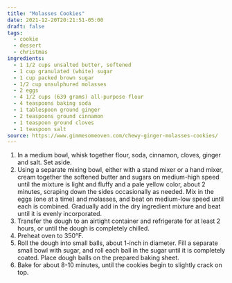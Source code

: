 ```yaml
---
title: "Molasses Cookies"
date: 2021-12-20T20:21:51-05:00
draft: false
tags:
  - cookie
  - dessert
  - christmas
ingredients:
  - 1 1/2 cups unsalted butter, softened
  - 1 cup granulated (white) sugar
  - 1 cup packed brown sugar
  - 1/2 cup unsulphured molasses
  - 2 eggs
  - 4 1/2 cups (639 grams) all-purpose flour
  - 4 teaspoons baking soda
  - 1 tablespoon ground ginger
  - 2 teaspoons ground cinnamon
  - 1 teaspoon ground cloves
  - 1 teaspoon salt
source: https://www.gimmesomeoven.com/chewy-ginger-molasses-cookies/
---
```


1. In a medium bowl, whisk together flour, soda, cinnamon, cloves, ginger and salt. Set aside.
2. Using a separate mixing bowl, either with a stand mixer or a hand mixer, cream together the softened butter and sugars on medium-high speed until the mixture is light and fluffy and a pale yellow color, about 2 minutes, scraping down the sides occasionally as needed. Mix in the eggs (one at a time) and molasses, and beat on medium-low speed until each is combined. Gradually add in the dry ingredient mixture and beat until it is evenly incorporated.
3. Transfer the dough to an airtight container and refrigerate for at least 2 hours, or until the dough is completely chilled.
4. Preheat oven to 350°F.
5. Roll the dough into small balls, about 1-inch in diameter. Fill a separate small bowl with sugar, and roll each ball in the sugar until it is completely coated. Place dough balls on the prepared baking sheet.
6. Bake for about 8-10 minutes, until the cookies begin to slightly crack on top.
